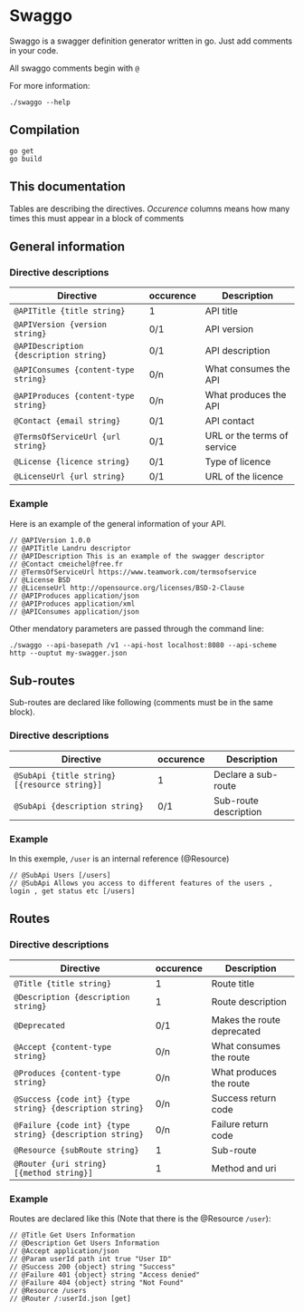 # Swaggo

Swaggo is a swagger definition generator written in go.
Just  add comments in your code.

All swaggo comments begin with `@`

For more information:
```
./swaggo --help
```

## Compilation
```
go get
go build
```

## This documentation
Tables are describing the directives. *Occurence* columns means how many times this must appear in a block of comments

## General information

### Directive descriptions

| Directive | occurence | Description|
|----------------------|-----|----------------|
| ``@APITitle {title string}``| 1 | API title |
| ``@APIVersion {version string}``| 0/1 | API version |
| ``@APIDescription {description string}`` | 0/1 | API description |
| ``@APIConsumes {content-type string}`` | 0/n | What consumes the API |
| ``@APIProduces {content-type string}`` | 0/n | What produces the API |
| ``@Contact {email string}`` | 0/1 | API contact |
| ``@TermsOfServiceUrl {url string}`` | 0/1 | URL or the terms of service |
| ``@License {licence string}`` | 0/1 | Type of licence |
| ``@LicenseUrl {url string}`` | 0/1 | URL of the licence |

### Example
Here is an example of the general information of your API.
```
// @APIVersion 1.0.0
// @APITitle Landru descriptor
// @APIDescription This is an example of the swagger descriptor
// @Contact cmeichel@free.fr
// @TermsOfServiceUrl https://www.teamwork.com/termsofservice
// @License BSD
// @LicenseUrl http://opensource.org/licenses/BSD-2-Clause
// @APIProduces application/json
// @APIProduces application/xml
// @APIConsumes application/json
```
Other mendatory parameters are passed through the command line:
```
./swaggo --api-basepath /v1 --api-host localhost:8080 --api-scheme http --ouptut my-swagger.json
```

## Sub-routes
Sub-routes are declared like following (comments must be in the same block).

### Directive descriptions

| Directive | occurence | Description|
|----------------------|-----|----------------|
| ``@SubApi {title string} [{resource string}]``| 1 | Declare a sub-route |
| ``@SubApi {description string}``| 0/1 | Sub-route description |

### Example

In this exemple, `/user` is an internal reference (@Resource)

```
// @SubApi Users [/users]
// @SubApi Allows you access to different features of the users , login , get status etc [/users]
```

## Routes

### Directive descriptions

| Directive | occurence | Description|
|----------------------|-----|----------------|
| ``@Title {title string}``| 1 | Route title |
| ``@Description {description string}`` | 1 | Route description |
| ``@Deprecated`` | 0/1 | Makes the route deprecated |
| ``@Accept {content-type string}`` | 0/n | What consumes the route |
| ``@Produces {content-type string}`` | 0/n | What produces the route |
| ``@Success {code int} {type string} {description string}`` | 0/n | Success return code |
| ``@Failure {code int} {type string} {description string}`` | 0/n | Failure return code |
| ``@Resource {subRoute string}`` | 1 | Sub-route |
| ``@Router {uri string} [{method string}]`` | 1 | Method and uri |

### Example

Routes are declared like this (Note that there is the @Resource `/user`):

```
// @Title Get Users Information
// @Description Get Users Information
// @Accept application/json
// @Param userId path int true "User ID"
// @Success 200 {object} string "Success"
// @Failure 401 {object} string "Access denied"
// @Failure 404 {object} string "Not Found"
// @Resource /users
// @Router /:userId.json [get]
```
